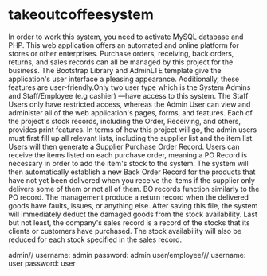 # takeoutcoffeesystem
In order to work this system, you need to activate MySQL database and PHP. This web application offers an automated and online platform for stores or other enterprises. Purchase orders, receiving, back orders, returns, and sales records can all be managed by this project for the business. The Bootstrap Library and AdminLTE template give the application's user interface a pleasing appearance. Additionally, these features are user-friendly.Only two user type which is the System Admins and Staff/Employee (e.g cashier) —have access to this system. The Staff Users only have restricted access, whereas the Admin User can view and administer all of the web application's pages, forms, and features.
Each of the project's stock records, including the Order, Receiving, and others, provides print features. In terms of how this project will go, the admin users must first fill up all relevant lists, including the supplier list and the item list. Users will then generate a Supplier Purchase Order Record. Users can receive the items listed on each purchase order, meaning a PO Record is necessary in order to add the item's stock to the system. The system will then automatically establish a new Back Order Record for the products that have not yet been delivered when you receive the items if the supplier only delivers some of them or not all of them. BO records function similarly to the PO record.
The management produce a return record when the delivered goods have faults, issues, or anything else. After saving this file, the system will immediately deduct the damaged goods from the stock availability. Last but not least, the company's sales record is a record of the stocks that its clients or customers have purchased. The stock availability will also be reduced for each stock specified in the sales record.

admin//
username: admin
password: admin
user/employee///
username: user
password: user

